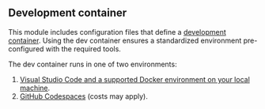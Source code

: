## Development container

This module includes configuration files that define a [development container](https://containers.dev/). Using the dev container ensures a standardized environment pre-configured with the required tools.

The dev container runs in one of two environments:

1. [Visual Studio Code and a supported Docker environment on your local machine](/learn/modules/use-docker-container-dev-env-vs-code/).
1. [GitHub Codespaces](https://github.com/features/codespaces) (costs may apply).
